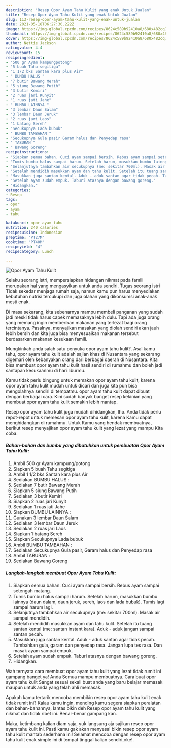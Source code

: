 ```yaml
---
description: "Resep Opor Ayam Tahu Kulit yang enak Untuk Jualan"
title: "Resep Opor Ayam Tahu Kulit yang enak Untuk Jualan"
slug: 113-resep-opor-ayam-tahu-kulit-yang-enak-untuk-jualan
date: 2021-05-18T06:27:30.222Z
image: https://img-global.cpcdn.com/recipes/8624c589b92410a8/680x482cq70/opor-ayam-tahu-kulit-foto-resep-utama.jpg
thumbnail: https://img-global.cpcdn.com/recipes/8624c589b92410a8/680x482cq70/opor-ayam-tahu-kulit-foto-resep-utama.jpg
cover: https://img-global.cpcdn.com/recipes/8624c589b92410a8/680x482cq70/opor-ayam-tahu-kulit-foto-resep-utama.jpg
author: Nettie Jackson
ratingvalue: 4.4
reviewcount: 15
recipeingredient:
- "500 gr Ayam kampungpotong"
- "5 buah Tahu segitiga"
- "1 1/2 bks Santan kara plus Air"
- " BUMBU HALUS "
- "7 butir Bawang Merah"
- "5 siung Bawang Putih"
- "3 butir Kemiri"
- "2 ruas jari Kunyit"
- "1 ruas jati Jahe"
- " BUMBU LAINNYA "
- "3 lembar Daun Salam"
- "3 lembar Daun Jeruk"
- "2 ruas jari Laos"
- "1 batang Sereh"
- "Secukupnya Lada bubuk"
- " BUMBU TAMBAHAN "
- "Secukupnya Gula pasir Garam halus dan Penyedap rasa"
- " TABURAN "
- " Bawang Goreng"
recipeinstructions:
- "Siapkan semua bahan. Cuci ayam sampai bersih. Rebus ayam sampai setengah matang."
- "Tumis bumbu halus sampai harum. Setelah harum, masukkan bumbu lainnya (daun dalam, daun jeruk, sereh, laos dan lada bubuk). Tumis lagi sampai harum lagi."
- "Selanjutnya tambahkan air secukupnya (me: sekitar 700ml). Masak air sampai mendidih."
- "Setelah mendidih masukkan ayam dan tahu kulit. Setelah itu tuang santan kental (me: santan instant kara). Aduk - aduk jangan sampai santan pecah."
- "Masukkan juga santan kental. Aduk - aduk santan agar tidak pecah. Tambahkan gula, garam dan penyedap rasa. Jangan lupa tes rasa. Dan masak ayam sampai empuk."
- "Setelah ayam sudah empuk. Taburi atasnya dengan bawang goreng."
- "Hidangkan."
categories:
- Resep
tags:
- opor
- ayam
- tahu

katakunci: opor ayam tahu 
nutrition: 240 calories
recipecuisine: Indonesian
preptime: "PT27M"
cooktime: "PT40M"
recipeyield: "4"
recipecategory: Lunch

---
```



![Opor Ayam Tahu Kulit](https://img-global.cpcdn.com/recipes/8624c589b92410a8/680x482cq70/opor-ayam-tahu-kulit-foto-resep-utama.jpg)

Selaku seorang istri, mempersiapkan hidangan nikmat pada famili merupakan hal yang mengasyikan untuk anda sendiri. Tugas seorang istri Tidak sekedar menjaga rumah saja, namun kamu pun harus menyediakan kebutuhan nutrisi tercukupi dan juga olahan yang dikonsumsi anak-anak mesti enak.

Di masa  sekarang, kita sebenarnya mampu membeli panganan yang sudah jadi meski tidak harus capek memasaknya lebih dulu. Tapi ada juga orang yang memang ingin memberikan makanan yang terlezat bagi orang tercintanya. Pasalnya, menyajikan masakan yang diolah sendiri akan jauh lebih bersih dan kita juga bisa menyesuaikan makanan tersebut berdasarkan makanan kesukaan famili. 



Mungkinkah anda salah satu penyuka opor ayam tahu kulit?. Asal kamu tahu, opor ayam tahu kulit adalah sajian khas di Nusantara yang sekarang digemari oleh kebanyakan orang dari berbagai daerah di Nusantara. Kita bisa membuat opor ayam tahu kulit hasil sendiri di rumahmu dan boleh jadi santapan kesukaanmu di hari liburmu.

Kamu tidak perlu bingung untuk memakan opor ayam tahu kulit, karena opor ayam tahu kulit mudah untuk dicari dan juga kita pun bisa mengolahnya sendiri di tempatmu. opor ayam tahu kulit dapat dibuat dengan berbagai cara. Kini sudah banyak banget resep kekinian yang membuat opor ayam tahu kulit semakin lebih mantap.

Resep opor ayam tahu kulit juga mudah dihidangkan, lho. Anda tidak perlu repot-repot untuk memesan opor ayam tahu kulit, karena Kamu dapat menghidangkan di rumahmu. Untuk Kamu yang hendak membuatnya, berikut resep menyajikan opor ayam tahu kulit yang lezat yang mampu Kita coba.

<!--inarticleads1-->

##### Bahan-bahan dan bumbu yang dibutuhkan untuk pembuatan Opor Ayam Tahu Kulit:

1. Ambil 500 gr Ayam kampung/potong
1. Siapkan 5 buah Tahu segitiga
1. Ambil 1 1/2 bks Santan kara plus Air
1. Sediakan  BUMBU HALUS :
1. Sediakan 7 butir Bawang Merah
1. Siapkan 5 siung Bawang Putih
1. Sediakan 3 butir Kemiri
1. Siapkan 2 ruas jari Kunyit
1. Sediakan 1 ruas jati Jahe
1. Siapkan  BUMBU LAINNYA :
1. Gunakan 3 lembar Daun Salam
1. Sediakan 3 lembar Daun Jeruk
1. Sediakan 2 ruas jari Laos
1. Siapkan 1 batang Sereh
1. Siapkan Secukupnya Lada bubuk
1. Ambil  BUMBU TAMBAHAN :
1. Sediakan Secukupnya Gula pasir, Garam halus dan Penyedap rasa
1. Ambil  TABURAN :
1. Sediakan  Bawang Goreng




<!--inarticleads2-->

##### Langkah-langkah membuat Opor Ayam Tahu Kulit:

1. Siapkan semua bahan. Cuci ayam sampai bersih. Rebus ayam sampai setengah matang.
1. Tumis bumbu halus sampai harum. Setelah harum, masukkan bumbu lainnya (daun dalam, daun jeruk, sereh, laos dan lada bubuk). Tumis lagi sampai harum lagi.
1. Selanjutnya tambahkan air secukupnya (me: sekitar 700ml). Masak air sampai mendidih.
1. Setelah mendidih masukkan ayam dan tahu kulit. Setelah itu tuang santan kental (me: santan instant kara). Aduk - aduk jangan sampai santan pecah.
1. Masukkan juga santan kental. Aduk - aduk santan agar tidak pecah. Tambahkan gula, garam dan penyedap rasa. Jangan lupa tes rasa. Dan masak ayam sampai empuk.
1. Setelah ayam sudah empuk. Taburi atasnya dengan bawang goreng.
1. Hidangkan.




Wah ternyata cara membuat opor ayam tahu kulit yang lezat tidak rumit ini gampang banget ya! Anda Semua mampu membuatnya. Cara buat opor ayam tahu kulit Sangat sesuai sekali buat anda yang baru belajar memasak maupun untuk anda yang telah ahli memasak.

Apakah kamu tertarik mencoba membikin resep opor ayam tahu kulit enak tidak rumit ini? Kalau kamu ingin, mending kamu segera siapkan peralatan dan bahan-bahannya, lantas bikin deh Resep opor ayam tahu kulit yang nikmat dan tidak ribet ini. Benar-benar gampang kan. 

Maka, ketimbang kalian diam saja, yuk langsung aja sajikan resep opor ayam tahu kulit ini. Pasti kamu gak akan menyesal bikin resep opor ayam tahu kulit mantab sederhana ini! Selamat mencoba dengan resep opor ayam tahu kulit enak simple ini di tempat tinggal kalian sendiri,oke!.


